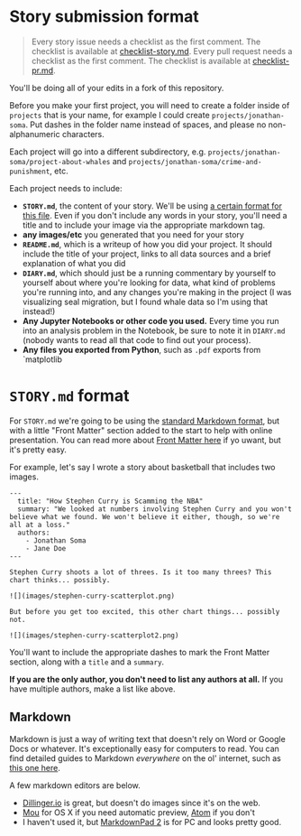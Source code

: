 # Story submission format

> Every story issue needs a checklist as the first comment. The checklist is available at [checklist-story.md](checklist-story.md).
> Every pull request needs a checklist as the first comment. The checklist is available at [checklist-pr.md](checklist-pr.md).

You'll be doing all of your edits in a fork of this repository.

Before you make your first project, you will need to create a folder inside of `projects` that is your name, for example I could create `projects/jonathan-soma`. Put dashes in the folder name instead of spaces, and please no non-alphanumeric characters.

Each project will go into a different subdirectory, e.g. `projects/jonathan-soma/project-about-whales` and `projects/jonathan-soma/crime-and-punishment`, etc.

Each project needs to include:

* **`STORY.md`**, the content of your story. We'll be using [a certain format for this file](#storymd-format). Even if you don't include any words in your story, you'll need a title and to include your image via the appropriate markdown tag.
* **any images/etc** you generated that you need for your story
* **`README.md`**, which is a writeup of how you did your project. It should include the title of your project, links to all data sources and a brief explanation of what you did
* **`DIARY.md`**, which should just be a running commentary by yourself to yourself about where you're looking for data, what kind of problems you're running into, and any changes you're making in the project (I was visualizing seal migration, but I found whale data so I'm using that instead!)
* **Any Jupyter Notebooks or other code you used.** Every time you run into an analysis problem in the Notebook, be sure to note it in `DIARY.md` (nobody wants to read all that code to find out your process).
* **Any files you exported from Python**, such as `.pdf` exports from `matplotlib

# `STORY.md` format 

For `STORY.md` we're going to be using the [standard Markdown format](https://github.com/adam-p/markdown-here/wiki/Markdown-Cheatsheet), but with a little  "Front Matter" section added to the start to help with online presentation. You can read more about [Front Matter here](https://jekyllrb.com/docs/frontmatter/) if yo uwant, but it's pretty easy.

For example, let's say I wrote a story about basketball that includes two images.

    ---
      title: "How Stephen Curry is Scamming the NBA"
      summary: "We looked at numbers involving Stephen Curry and you won't believe what we found. We won't believe it either, though, so we're all at a loss."
      authors:
        - Jonathan Soma
        - Jane Doe
    ---

    Stephen Curry shoots a lot of threes. Is it too many threes? This chart thinks... possibly.
    
    ![](images/stephen-curry-scatterplot.png)
    
    But before you get too excited, this other chart things... possibly not.
    
    ![](images/stephen-curry-scatterplot2.png)

You'll want to include the appropriate dashes to mark the Front Matter section, along with a `title` and a `summary`.

**If you are the only author, you don't need to list any authors at all.** If you have multiple authors, make a list like above.

## Markdown

Markdown is just a way of writing text that doesn't rely on Word or Google Docs or whatever. It's exceptionally easy for computers to read. You can find detailed guides to Markdown *everywhere* on the ol' internet, such as [this one here](https://github.com/adam-p/markdown-here/wiki/Markdown-Cheatsheet).

A few markdown editors are below.

* [Dillinger.io](http://dillinger.io/) is great, but doesn't do images since it's on the web.
* [Mou](http://25.io/mou/) for OS X if you need automatic preview, [Atom](http://atom.io) if you don't
* I haven't used it, but [MarkdownPad 2](http://markdownpad.com/news/2013/introducing-markdownpad-2/) is for PC and looks pretty good.